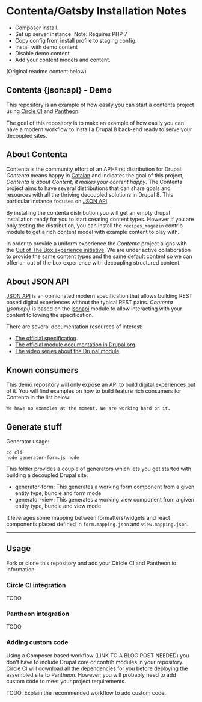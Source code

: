 # Contenta/Gatsby Installation Notes

* Composer install.
* Set up server instance. Note: Requires PHP 7
* Copy config from install profile to staging config.
* Install with demo content
* Disable demo content
* Add your content models and content.

(Original readme content below)

## Contenta {json:api} - Demo

This repository is an example of how easily you can start a contenta project using [Circle CI](https://circleci.com) and [Pantheon](https://pantheon.io).

The goal of this repository is to make an example of how easily you can have a modern workflow to install a Drupal 8 back-end ready to serve your decoupled sites.

## About Contenta
Contenta is the community effort of an API-First distribution for Drupal. _Contenta_ means happy in [Catalan](https://en.wikipedia.org/wiki/Catalan_language) and indicates the goal of this project, _Contenta is about Content, it makes your content happy_. The Contenta project aims to have several distributions that can share goals and resources with all the thriving decoupled solutions in Drupal 8. This particular instance focuses on [JSON API](http://jsonapi.org).

By installing the contenta distribution you will get an empty drupal installation ready for you to start creating content types. However if you are only testing the distribution, you can install the `recipes_magazin` contrib module to get a rich content model with example content to play with.

In order to provide a uniform experience the _Contenta_ project aligns with the [Out of The Box experience initiative](https://www.drupal.org/node/2847582). We are under active collaboration to provide the same content types and the same default content so we can offer an out of the box experience with decoupling structured content.

## About JSON API
[JSON API](http://jsonapi.org) is an opinionated modern specification that allows building REST based digital experiences without the typical REST pains. _Contenta {json:api}_ is based on the [jsonapi](https://www.drupal.org/project/jsonapi) module to allow interacting with your content following the specification.

There are several documentation resources of interest:

  - [The official specification](http://jsonapi.org).
  - [The official module documentation in Drupal.org](https://www.drupal.org/docs/8/modules/json-api/json-api).
  - [The video series about the Drupal module](https://www.youtube.com/playlist?list=PLZOQ_ZMpYrZsyO-3IstImK1okrpfAjuMZ).

## Known consumers
This demo repository will only expose an API to build digital experiences out of it. You will find examples on how to build feature rich consumers for Contenta in the list below:

```
We have no examples at the moment. We are working hard on it.
```

## Generate stuff

Generator usage:

```
cd cli
node generator-form.js node
```

This folder provides a couple of generators which lets you get started with
building a decoupled Drupal site:

* generator-form: This generates a working form component from a given entity type, bundle and form mode
* generator-view: This generates a working view component from a given entity type, bundle and view mode

It leverages some mapping between formatters/widgets and react components placed defined in ```form.mapping.json```
and ```view.mapping.json```.

---

## Usage
Fork or clone this repository and add your Cirlcle CI and Pantheon.io information.

### Circle CI integration
TODO

### Pantheon integration
TODO

### Adding custom code
Using a Composer based workflow (LINK TO A BLOG POST NEEDED) you don't have to include Drupal core or contrib modules in your repository. Circle CI will download all the dependencies for you before deploying the assembled site to Pantheon. However, you will probably need to add custom code to meet your project requirements.

TODO: Explain the recommended workflow to add custom code.
